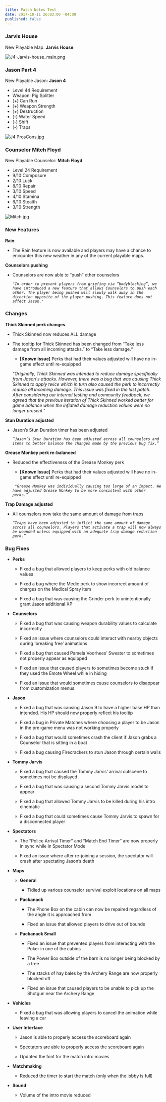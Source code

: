 ```yaml
---
title: Patch Notes Test
date: 2017-10-11 20:03:00 -04:00
published: false
---
```


### **Jarvis House**

New Playable Map: **Jarvis House**


![J4-Jarvis-house_main.png](/uploads/J4-Jarvis-house_main.png)

### **Jason Part 4**

New Playable Jason: **Jason 4**

* Level 44 Requirement
* Weapon: Pig Splitter
* \(\+) Can Run
* \(\+) Weapon Strength
* \(\+) Destruction
* \(-) Water Speed
* \(-) Shift
* \(-) Traps


![J4 ProsCons.jpg](/uploads/J4%20ProsCons.jpg)

### **Counselor Mitch Floyd**

New Playable Counselor: **Mitch Floyd**

* Level 24 Requirement
* 9/10 Composure
* 2/10 Luck
* 8/10 Repair
* 3/10 Speed
* 4/10 Stamina
* 6/10 Stealth
* 3/10 Strength


![Mitch.jpg](/uploads/Mitch.jpg)

### **New Features**

**Rain**

* The Rain feature is now available and players may have a chance to encounter this new weather in any of the current playable maps.

**Counselors pushing**

* Counselors are now able to “push” other counselors

    *`"In order to prevent players from griefing via “bodyblocking”, we have introduced a new feature that allows Counselors to push each other. The player being pushed will slowly walk away in the direction opposite of the player pushing. This feature does not affect Jason."`*

### **Changes**

**Thick Skinned perk changes**
* Thick Skinned now reduces ALL damage

* The tooltip for Thick Skinned has been changed from “Take less damage from all incoming attacks.” to “Take less damage.“
    * **\[Known Issue\]** Perks that had their values adjusted will have no in-game effect until re-equipped

    *"Originally, Thick Skinned was intended to reduce damage specifically from Jason's attacks. However, there was a bug that was causing Thick Skinned to apply twice which in turn also caused the perk to incorrectly reduce all incoming damage. This issue was fixed in the last patch. After considering our internal testing and community feedback, we agreed that the previous iteration of Thick Skinned worked better for game balance when the inflated damage reduction values were no longer present."*

**Stun Duration adjusted**

* Jason’s Stun Duration timer has been adjusted

    *`“Jason’s Stun Duration has been adjusted across all counselors and items to better balance the changes made by the previous bug fix.”`*

**Grease Monkey perk re-balanced**

* Reduced the effectiveness of the Grease Monkey perk
    * **\[Known Issue\]** Perks that had their values adjusted will have no in-game effect until re-equipped

    *` "Grease Monkey was individually causing too large of an impact. We have adjusted Grease Monkey to be more consistent with other perks.”`* 


**Trap Damage adjusted**

* All counselors now take the same amount of damage from traps

    *`“Traps have been adjusted to inflict the same amount of damage across all counselors. Players that activate a trap will now always be wounded unless equipped with an adequate trap damage reduction perk.”`*

### **Bug Fixes**

* **Perks**

  * Fixed a bug that allowed players to keep perks with old balance values

  * Fixed a bug where the Medic perk to show incorrect amount of charges on the Medical Spray item

  * Fixed a bug that was causing the Grinder perk to unintentionally grant Jason additional XP


* **Counselors**

  * Fixed a bug that was causing weapon durability values to calculate incorrectly

  * Fixed an issue where counselors could interact with nearby objects during ‘breaking free’ animations

  * Fixed a bug that caused Pamela Voorhees’ Sweater to sometimes not properly appear as equipped

  * Fixed an issue that caused players to sometimes become stuck if they used the Emote Wheel while in hiding

  * Fixed an issue that would sometimes cause counselors to disappear from customization menus

* **Jason**

  * Fixed a bug that was causing Jason 9 to have a higher base HP than intended. His HP should now properly reflect his tooltip

  * Fixed a bug in Private Matches where choosing a player to be Jason in the pre-game menu was not working properly

  * Fixed a bug that would sometimes crash the client if Jason grabs a Counselor that is sitting in a boat

  * Fixed a bug causing Firecrackers to stun Jason through certain walls

* **Tommy Jarvis**

  * Fixed a bug that caused the Tommy Jarvis’ arrival cutscene to sometimes not be displayed

  * Fixed a bug that was causing a second Tommy Jarvis model to appear

  * Fixed a bug that allowed Tommy Jarvis to be killed during his intro cinematic

  * Fixed a bug that could sometimes cause Tommy Jarvis to spawn for a disconnected player

* **Spectators**

  * The “Police Arrival Timer” and “Match End Timer” are now properly in sync while in Spectator Mode

  * Fixed an issue where after re-joining a session, the spectator will crash after spectating Jason’s death

* **Maps**

  * **General**

    * Tidied up various counselor survival exploit locations on all maps

  * **Packanack**

    * The Phone Box on the cabin can now be repaired regardless of the angle it is approached from

    * Fixed an issue that allowed players to drive out of bounds

  * **Packanack Small**

    * Fixed an issue that prevented players from interacting with the Poker in one of the cabins

    * The Power Box outside of the barn is no longer being blocked by a tree

    * The stacks of hay bales by the Archery Range are now properly blocked off

    * Fixed an issue that caused players to be unable to pick up the Shotgun near the Archery Range

* **Vehicles**

  * Fixed a bug that was allowing players to cancel the animation while leaving a car

* **User Interface**

  * Jason is able to properly access the scoreboard again

  * Spectators are able to properly access the scoreboard again

  * Updated the font for the match intro movies

* **Matchmaking**

  * Reduced the timer to start the match (only when the lobby is full)

* **Sound**

  * Volume of the intro movie reduced